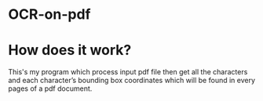 # OCR-on-pdf

# How does it work?

This's my program which process input pdf file then get all the characters and each character’s bounding box coordinates which will be found in every pages of a pdf document.
